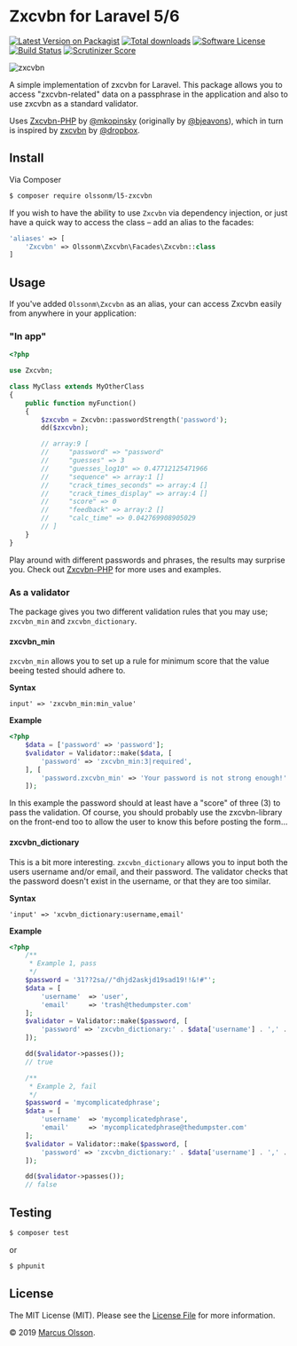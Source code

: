 # Zxcvbn for Laravel 5/6

[![Latest Version on Packagist][ico-version]][link-packagist]
[![Total downloads][ico-downloads]][link-packagist]
[![Software License][ico-license]](LICENSE.md)
[![Build Status][ico-travis]][link-travis]
[![Scrutinizer Score][ico-scrutinizer]][link-scrutinizer]

![zxcvbn](https://user-images.githubusercontent.com/907114/41193108-747d9b50-6c08-11e8-8f9c-57874f52fa9b.png)

A simple implementation of zxcvbn for Laravel. This package allows you to access "zxcvbn-related" data on a passphrase in the application and also to use zxcvbn as a standard validator.

Uses [Zxcvbn-PHP](https://github.com/mkopinsky/zxcvbn-php) by [@mkopinsky](https://github.com/mkopinsky) (originally by [@bjeavons](https://github.com/bjeavons)), which in turn is inspired by [zxcvbn](https://github.com/dropbox/zxcvbn) by [@dropbox](https://github.com/dropbox).

## Install

Via Composer

```bash
$ composer require olssonm/l5-zxcvbn
```

If you wish to have the ability to use `Zxcvbn` via dependency injection, or just have a quick way to access the class – add an alias to the facades:

```php
'aliases' => [
    'Zxcvbn' => Olssonm\Zxcvbn\Facades\Zxcvbn::class
]
```

## Usage

If you've added `Olssonm\Zxcvbn` as an alias, your can access Zxcvbn easily from anywhere in your application:

### "In app"

```php
<?php

use Zxcvbn;

class MyClass extends MyOtherClass
{
    public function myFunction()
    {
        $zxcvbn = Zxcvbn::passwordStrength('password');
        dd($zxcvbn);

        // array:9 [
        //     "password" => "password"
        //     "guesses" => 3
        //     "guesses_log10" => 0.47712125471966
        //     "sequence" => array:1 []
        //     "crack_times_seconds" => array:4 []
        //     "crack_times_display" => array:4 []
        //     "score" => 0
        //     "feedback" => array:2 []
        //     "calc_time" => 0.042769908905029
        // ]
    }
}
```

Play around with different passwords and phrases, the results may surprise you. Check out [Zxcvbn-PHP](https://github.com/bjeavons/zxcvbn-php) for more uses and examples.

### As a validator

The package gives you two different validation rules that you may use; `zxcvbn_min` and `zxcvbn_dictionary`.

#### zxcvbn_min

`zxcvbn_min` allows you to set up a rule for minimum score that the value beeing tested should adhere to.

**Syntax**

    input' => 'zxcvbn_min:min_value'

**Example**

```php
<?php
    $data = ['password' => 'password'];
    $validator = Validator::make($data, [
        'password' => 'zxcvbn_min:3|required',
    ], [
        'password.zxcvbn_min' => 'Your password is not strong enough!'
    ]);
```

In this example the password should at least have a "score" of three (3) to pass the validation. Of course, you should probably use the zxcvbn-library on the front-end too to allow the user to know this before posting the form...

#### zxcvbn_dictionary

This is a bit more interesting. `zxcvbn_dictionary` allows you to input both the users username and/or email, and their password. The validator checks that the password doesn't exist in the username, or that they are too similar.

**Syntax**

    'input' => 'xcvbn_dictionary:username,email'

**Example**

```php
<?php
    /**
     * Example 1, pass
     */
    $password = '31??2sa//"dhjd2askjd19sad19!!&!#"';
    $data = [
        'username'  => 'user',
        'email'     => 'trash@thedumpster.com'
    ];
    $validator = Validator::make($password, [
        'password' => 'zxcvbn_dictionary:' . $data['username'] . ',' . $data['email'] . '|required',
    ]);

    dd($validator->passes());
    // true

    /**
     * Example 2, fail
     */
    $password = 'mycomplicatedphrase';
    $data = [
        'username'  => 'mycomplicatedphrase',
        'email'     => 'mycomplicatedphrase@thedumpster.com'
    ];
    $validator = Validator::make($password, [
        'password' => 'zxcvbn_dictionary:' . $data['username'] . ',' . $data['email'] . '|required',
    ]);

    dd($validator->passes());
    // false
```

## Testing

```bash
$ composer test
```

or

```bash
$ phpunit
```

## License

The MIT License (MIT). Please see the [License File](LICENSE.md) for more information.

© 2019 [Marcus Olsson](https://marcusolsson.me).

[ico-version]: https://img.shields.io/packagist/v/olssonm/l5-zxcvbn.svg?style=flat-square

[ico-downloads]: https://img.shields.io/packagist/dt/olssonm/l5-zxcvbn.svg?style=flat-square

[ico-license]: https://img.shields.io/badge/license-MIT-brightgreen.svg?style=flat-square

[ico-travis]: https://img.shields.io/travis/olssonm/l5-zxcvbn/master.svg?style=flat-square

[ico-scrutinizer]: https://img.shields.io/scrutinizer/g/olssonm/l5-zxcvbn.svg?style=flat-square

[link-packagist]: https://packagist.org/packages/olssonm/l5-zxcvbn

[link-travis]: https://travis-ci.org/olssonm/l5-zxcvbn

[link-scrutinizer]: https://scrutinizer-ci.com/g/olssonm/l5-zxcvbn
